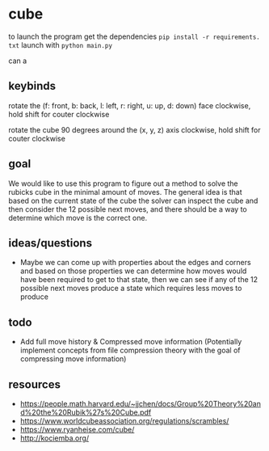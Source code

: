 # cube

to launch the program get the dependencies `pip install -r requirements. txt` launch with `python main.py`

can a

## keybinds
rotate the (f: front, b: back, l: left, r: right, u: up, d: down) face clockwise, hold shift for couter clockwise

rotate the cube 90 degrees around the (x, y, z) axis clockwise, hold shift for couter clockwise

## goal
We would like to use this program to figure out a method to solve the rubicks cube in the minimal amount of moves. The general idea is that based on the current state of the cube the solver can inspect the cube and then consider the 12 possible next moves, and there should be a way to determine which move is the correct one.

## ideas/questions
- Maybe we can come up with properties about the edges and corners and based on those properties we can determine how moves would have been required to get to that state, then we can see if any of the 12 possible next moves produce a state which requires less moves to produce

## todo
- Add full move history & Compressed move information (Potentially implement concepts from file compression theory with the goal of compressing move information)

## resources
* https://people.math.harvard.edu/~jjchen/docs/Group%20Theory%20and%20the%20Rubik%27s%20Cube.pdf
* https://www.worldcubeassociation.org/regulations/scrambles/
* https://www.ryanheise.com/cube/
* http://kociemba.org/
